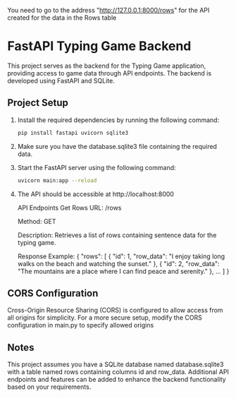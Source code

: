You need to go to the address "http://127.0.0.1:8000/rows" for the API created for the data in the Rows table


# FastAPI Typing Game Backend

This project serves as the backend for the Typing Game application, providing access to 
game data through API endpoints. The backend is developed using FastAPI and SQLite.

## Project Setup

1. Install the required dependencies by running the following command:

   ```bash
   pip install fastapi uvicorn sqlite3

2. Make sure you have the database.sqlite3 file containing the required data.

3. Start the FastAPI server using the following command:


   ```bash
   uvicorn main:app --reload
   ```
   

1. The API should be accessible at http://localhost:8000

    API Endpoints
    Get Rows
    URL: /rows
    
    Method: GET
    
    Description: Retrieves a list of rows containing sentence data for the typing game.
    
    Response Example:
      {
        "rows": [
          {
            "id": 1,
            "row_data": "I enjoy taking long walks on the beach and watching the sunset."
          },
          {
            "id": 2,
            "row_data": "The mountains are a place where I can find peace and serenity."
          },
          ...
        ]
      }



## CORS Configuration
Cross-Origin Resource Sharing (CORS) is configured to allow access from all origins for simplicity. 
For a more secure setup, modify the CORS configuration in main.py to specify allowed origins

## Notes
This project assumes you have a SQLite database named database.sqlite3 with a table named rows containing columns 
id and row_data. Additional API endpoints and features can be added to enhance the backend functionality 
based on your requirements.
